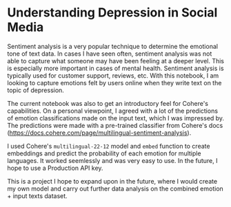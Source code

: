 # Understanding Depression in Social Media
Sentiment analysis is a very popular technique to determine the emotional tone of text data.
In cases I have seen often, sentiment analysis was not able to capture what someone may have been feeling at a deeper level. This is especially more important in cases of mental health. Sentiment analysis is typically used for customer support, reviews, etc. With this notebook, I am looking to capture emotions felt by users online when they write text on the topic of depression.

The current notebook was also to get an introductory feel for Cohere's capabilities. On a personal viewpoint, I agreed with a lot of the predictions of emotion classifications made on the input text, which I was impressed by. The predictions were made with a pre-trained classifier from Cohere's docs (https://docs.cohere.com/page/multilingual-sentiment-analysis).

I used Cohere's `multilingual-22-12` model and `embed` function to create embeddings and predict the probability of each emotion for multiple languages. It worked seemlessly and was very easy to use. In the future, I hope to use a Production API key.

This is a project I hope to expand upon in the future, where I would create my own model and carry out further data analysis on the combined emotion + input texts dataset.
